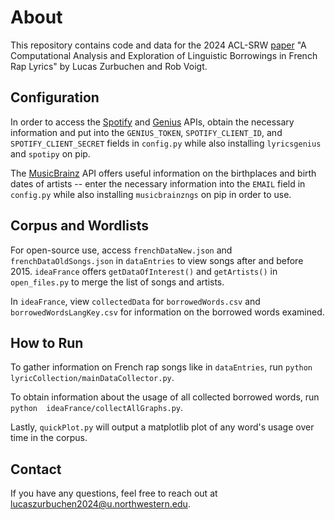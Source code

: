 # About

  

This repository contains code and data for the 2024 ACL-SRW [paper](https://www.overleaf.com/read/fybgtbgmfpbw#d52935) "A Computational Analysis and Exploration of Linguistic Borrowings in French Rap Lyrics" by Lucas Zurbuchen and Rob Voigt.

  

## Configuration

  

In order to access the [Spotify](https://developer.spotify.com/documentation/web-api) and [Genius](https://docs.genius.com/#/getting-started-h1) APIs, obtain the necessary information and put into the `GENIUS_TOKEN`, `SPOTIFY_CLIENT_ID`,  and `SPOTIFY_CLIENT_SECRET`  fields in `config.py` while also installing `lyricsgenius` and `spotipy` on pip. 

The [MusicBrainz](https://musicbrainz.org/doc/MusicBrainz_API) API offers useful information on the birthplaces and birth dates of artists -- enter the necessary information into the `EMAIL` field in `config.py` while also installing `musicbrainzngs` on pip in order to use.
  

## Corpus and Wordlists

  

For open-source use, access 		`frenchDataNew.json` and `frenchDataOldSongs.json` in `dataEntries` to view songs after and before 2015. `ideaFrance` offers `getDataOfInterest()` and `getArtists()` in `open_files.py` to merge the list of songs and artists.

In `ideaFrance`, view `collectedData` for `borrowedWords.csv` and `borrowedWordsLangKey.csv` for information on the borrowed words examined. 
  

## How to Run

  
To gather information on French rap songs like in `dataEntries`, run `python  lyricCollection/mainDataCollector.py`. 

To obtain information about the usage of all collected borrowed words, run `python  ideaFrance/collectAllGraphs.py`. 

Lastly, `quickPlot.py` will output a matplotlib plot of any word's usage over time in the corpus. 
  

## Contact

  

If you have any questions, feel free to reach out at lucaszurbuchen2024@u.northwestern.edu.
